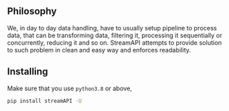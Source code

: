 ## Philosophy

We, in day to day data handling, have to usually setup pipeline to process
data, that can be transforming data, filtering it, processing it sequentially
or concurrently, reducing it and so on. StreamAPI attempts to provide solution to such problem in
clean and easy way and enforces readability.

## Installing

Make sure that you use `python3.8` or above,

```bash
pip install streamAPI -U
```
